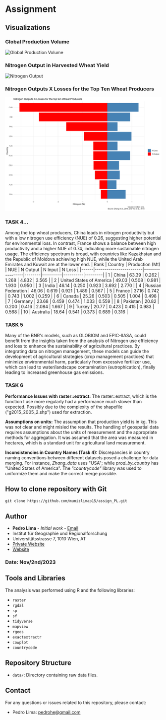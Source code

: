# Assignment

## Visualizations

### Global Production Volume
![Global Production Volume](global_production_volume.png)

### Nitrogen Output in Harvested Wheat Yield
![Nitrogen Output](nitrogen_output.png)

### Nitrogen Outputs X Losses for the Top Ten Wheat Producers
![Nitrogen Outputs X Losses](N_outputs_losses.png)

### TASK 4...
Among the top wheat producers, China leads in nitrogen productivity but with a low nitrogen use efficiency (NUE) of 0.26, suggesting higher potential for environmental loss. In contrast, France shows a balance between high productivity and a higher NUE of 0.74, indicating more sustainable nitrogen usage. The efficiency spectrum is broad, with countries like Kazakhstan and the Republic of Moldova achieving high NUE, while the United Arab Emirates and Kuwait are at the lower end.
| Rank | Country                | Production (Mt) | NUE    | N Output | N Input  | N Loss  |
|------|------------------------|-----------------|--------|----------|----------|---------|
| 1    | China                  | 63.39           | 0.262  | 1.268    | 4.832    | 3.565   |
| 2    | United States of America | 49.03         | 0.508  | 0.981    | 1.930    | 0.950   |
| 3    | India                  | 46.14           | 0.250  | 0.923    | 3.692    | 2.770   |
| 4    | Russian Federation     | 46.06           | 0.619  | 0.921    | 1.489    | 0.567   |
| 5    | France                 | 37.16           | 0.742  | 0.743    | 1.002    | 0.259   |
| 6    | Canada                 | 25.26           | 0.503  | 0.505    | 1.004    | 0.498   |
| 7    | Germany                | 23.68           | 0.459  | 0.474    | 1.033    | 0.559   |
| 8    | Pakistan               | 20.82           | 0.200  | 0.416    | 2.084    | 1.667   |
| 9    | Turkey                 | 20.77           | 0.423  | 0.415    | 0.983    | 0.568   |
| 10   | Australia              | 18.64           | 0.541  | 0.373    | 0.689    | 0.316   |

### TASK 5
Many of the BNR's models, such as GLOBIOM and EPIC-IIASA, could benefit from the insights taken from the analysis of Nitrogen use efficiency and loss to enhance the sustainability of agricultural practices. By integrating data on nitrogen management, these models can guide the development of agricultural strategies (crop management practices) that minimize environmental harm, particularly from excessive fertilizer use, which can lead to water/landscape contamination (eutrophication), finally leading to increased greenhouse gas emissions.

### TASK 6
**Performance Issues with raster::extract:** The raster::extract, which is the function I use more regularly had a performance much slower than expected. Possibly due to the complexity of the shapefile ("g2015_2005_2.shp") used for extraction. 

**Assumptions on units:** The assumption that production yield is in kg. This was not clear and might misled the results. The handling of geospatial data requires assumptions about the units of measurement and the appropriate methods for aggregation. It was assumed that the area was measured in hectares, which is a standard unit for agricultural land measurement. 

**Inconsistencies in Country Names (Task 4):** Discrepancies in country naming conventions between different datasets posed a challenge for data merging. For instance, _Zhang_data_ uses "USA"; while _prod_by_country_ has "United States of America". The _"countrycode"_ library was used to uniformize them and make the correct merge possible.

## How to clone repository with Git
    git clone https://github.com/munizlimap15/assign_PL.git

## Author
- **Pedro Lima** - *Initial work* - [Email](mailto:pedrohe@gmail.com)
- Institut für Geographie und Regionalforschung
- Universitätsstrasse 7, 1010 Wien, AT
- [Private Website](https://munizlimap15.github.io/Pedrolima/)  
- [Website](http://geomorph.univie.ac.at/)

### Date: Nov/2nd/2023

## Tools and Libraries
The analysis was performed using R and the following libraries:
- `raster`
- `rgdal`
- `sp`
- `sf`
- `tidyverse`
- `mapview`
- `rgeos`
- `exactextractr`
- `cowplot`
- `countrycode`

## Repository Structure
- `data/`: Directory containing raw data files.

## Contact
For any questions or issues related to this repository, please contact:
- Pedro Lima: [pedrohe@gmail.com](mailto:pedrohe@gmail.com)